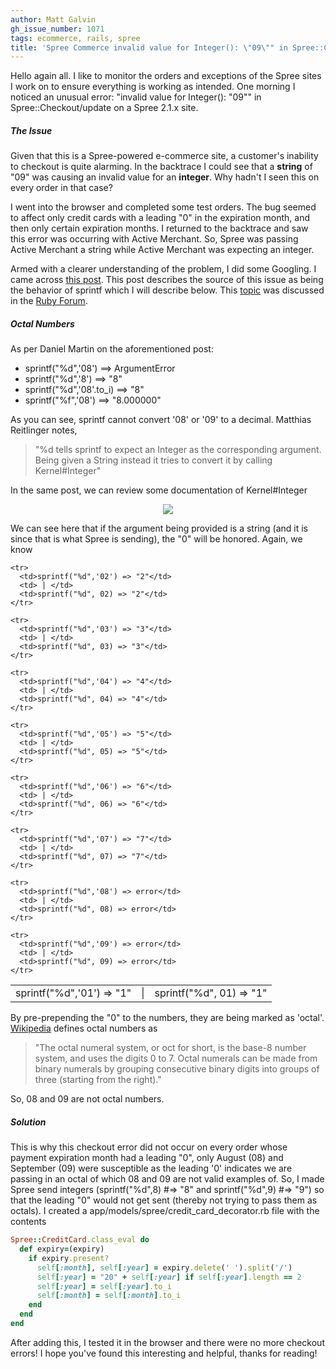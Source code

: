 ```yaml
---
author: Matt Galvin
gh_issue_number: 1071
tags: ecommerce, rails, spree
title: 'Spree Commerce invalid value for Integer(): \"09\"" in Spree::Checkout/update'
---
```




Hello again all.  I like to monitor the orders and exceptions of the Spree sites I work on to ensure everything is working as intended.  One morning I noticed an unusual error: "invalid value for Integer(): \"09\"" in Spree::Checkout/update on a Spree 2.1.x site.

##### The Issue

Given that this is a Spree-powered e-commerce site, a customer's inability to checkout is quite alarming. In the backtrace I could see that a **string** of "09" was causing an invalid value for an **integer**.  Why hadn't I seen this on every order in that case?

I went into the browser and completed some test orders.  The bug seemed to affect only credit cards with a leading "0" in the expiration month, and then only certain expiration months.  I returned to the backtrace and saw this error was occurring with Active Merchant.  So, Spree was passing Active Merchant a string while Active Merchant was expecting an integer.

Armed with a clearer understanding of the problem, I did some Googling.  I came across [this post](https://github.com/Shopify/active_merchant/issues/919).  This post describes the source of this issue as being the behavior of sprintf which I will describe below.  This [topic](https://www.ruby-forum.com/topic/77946) was discussed in the [Ruby Forum](https://www.ruby-forum.com).

#####  Octal Numbers 

As per Daniel Martin on the aforementioned post:
  

- sprintf("%d",'08')      ==>   ArgumentError
- sprintf("%d",'8')       ==>   "8"
- sprintf("%d",'08'.to_i) ==>   "8"
- sprintf("%f",'08')      ==>   "8.000000"
  

As you can see, sprintf cannot convert '08' or '09' to a decimal. Matthias Reitlinger notes, 

> "%d tells sprintf to expect an Integer as the corresponding argument.  Being given a String instead it tries to convert it by calling Kernel#Integer"

In the same post, we can review some documentation of Kernel#Integer

<div class="separator" style="clear: both; text-align: center;"><a href="/blog/2015/01/14/spree-commerce-invalid-value-for/image-0.png" imageanchor="1" style="margin-left: 1em; margin-right: 1em;"><img border="0" src="/blog/2015/01/14/spree-commerce-invalid-value-for/image-0.png"/></a></div>

We can see here that if the argument being provided is a string (and it is since that is what Spree is sending), the "0" will be honored.  Again, we know 
  

<table>
    <tbody><tr>
      <td>sprintf("%d",'01') => "1"</td>
      <td> | </td>
      <td>sprintf("%d", 01) => "1"</td>
    </tr>

    <tr>
      <td>sprintf("%d",'02') => "2"</td>
      <td> | </td>
      <td>sprintf("%d", 02) => "2"</td>
    </tr>

    <tr>
      <td>sprintf("%d",'03') => "3"</td>
      <td> | </td>
      <td>sprintf("%d", 03) => "3"</td>
    </tr>

    <tr>
      <td>sprintf("%d",'04') => "4"</td>
      <td> | </td>
      <td>sprintf("%d", 04) => "4"</td>
    </tr>

    <tr>
      <td>sprintf("%d",'05') => "5"</td>
      <td> | </td>
      <td>sprintf("%d", 05) => "5"</td>
    </tr>

    <tr>
      <td>sprintf("%d",'06') => "6"</td>
      <td> | </td>
      <td>sprintf("%d", 06) => "6"</td>
    </tr>

    <tr>
      <td>sprintf("%d",'07') => "7"</td>
      <td> | </td>
      <td>sprintf("%d", 07) => "7"</td>
    </tr>

    <tr>
      <td>sprintf("%d",'08') => error</td>
      <td> | </td>
      <td>sprintf("%d", 08) => error</td>
    </tr>

    <tr>
      <td>sprintf("%d",'09') => error</td>
      <td> | </td>
      <td>sprintf("%d", 09) => error</td>
    </tr>

  </tbody></table>

 By pre-prepending the "0" to the numbers, they are being marked as 'octal'.  [Wikipedia](http://en.wikipedia.org/wiki/Octal) defines octal numbers as

> "The octal numeral system, or oct for short, is the base-8 number system, and uses the digits 0 to 7. Octal numerals can be made from binary numerals by grouping consecutive binary digits into groups of three (starting from the right)."
> 

So, 08 and 09 are not octal numbers.

##### Solution

This is why this checkout error did not occur on every order whose payment expiration month had a leading "0", only August (08) and September (09) were susceptible as the leading '0' indicates we are passing in an octal of which 08 and 09 are not valid examples of.  So, I made Spree send integers (sprintf("%d",8) #=> "8" and sprintf("%d",9) #=> "9") so that the leading "0" would not get sent (thereby not trying to pass them as octals).  I created a app/models/spree/credit_card_decorator.rb file with the contents

```ruby
Spree::CreditCard.class_eval do
  def expiry=(expiry)
    if expiry.present?
      self[:month], self[:year] = expiry.delete(' ').split('/')
      self[:year] = "20" + self[:year] if self[:year].length == 2
      self[:year] = self[:year].to_i
      self[:month] = self[:month].to_i
    end
  end
end
```

After adding this, I tested it in the browser and there were no more checkout errors!  I hope you've found this interesting and helpful, thanks for reading!


